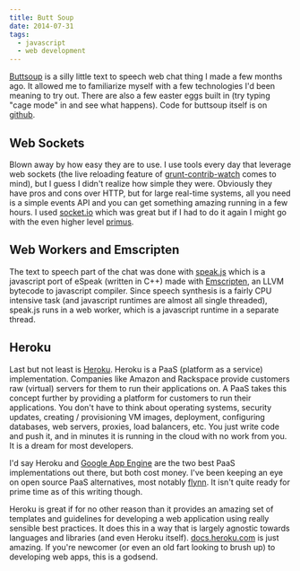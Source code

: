 ```yaml
---
title: Butt Soup
date: 2014-07-31
tags:
  - javascript
  - web development
---
```


[Buttsoup](http://buttsoup.herokuapp.com/) is a silly little text to speech web chat thing I made a few months ago. It allowed me to familiarize myself with a few technologies I'd been meaning to try out. There are also a few easter eggs built in (try typing "cage mode" in and see what happens). Code for buttsoup itself is on [github](https://github.com/Stonelinks/buttsoup).

## Web Sockets

Blown away by how easy they are to use. I use tools every day that leverage web sockets (the live reloading feature of [grunt-contrib-watch](https://github.com/gruntjs/grunt-contrib-watch#optionslivereload) comes to mind), but I guess I didn't realize how simple they were. Obviously they have pros and cons over HTTP, but for large real-time systems, all you need is a simple events API and you can get something amazing running in a few hours. I used [socket.io](http://socket.io/) which was great but if I had to do it again I might go with the even higher level [primus](https://github.com/primus/primus).

## Web Workers and Emscripten

The text to speech part of the chat was done with [speak.js](https://github.com/kripken/speak.js/) which is a javascript port of eSpeak (written in C++) made with [Emscripten](https://github.com/kripken/emscripten), an LLVM bytecode to javascript compiler. Since speech synthesis is a fairly CPU intensive task (and javascript runtimes are almost all single threaded), speak.js runs in a web worker, which is a javascript runtime in a separate thread.

## Heroku

Last but not least is [Heroku](https://www.heroku.com/). Heroku is a PaaS (platform as a service) implementation. Companies like Amazon and Rackspace provide customers raw (virtual) servers for them to run their applications on. A PaaS takes this concept further by providing a platform for customers to run their applications. You don't have to think about operating systems, security updates, creating / provisioning VM images, deployment, configuring databases, web servers, proxies, load balancers, etc. You just write code and push it, and in minutes it is running in the cloud with no work from you. It is a dream for most developers.

I'd say Heroku and [Google App Engine](https://cloud.google.com/products/app-engine/) are the two best PaaS implementations out there, but both cost money. I've been keeping an eye on open source PaaS alternatives, most notably [flynn](https://flynn.io/). It isn't quite ready for prime time as of this writing though.

Heroku is great if for no other reason than it provides an amazing set of templates and guidelines for developing a web application using really sensible best practices. It does this in a way that is largely agnostic towards languages and libraries (and even Heroku itself). [docs.heroku.com](http://docs.heroku.com/) is just amazing. If you're newcomer (or even an old fart looking to brush up) to developing web apps, this is a godsend.
